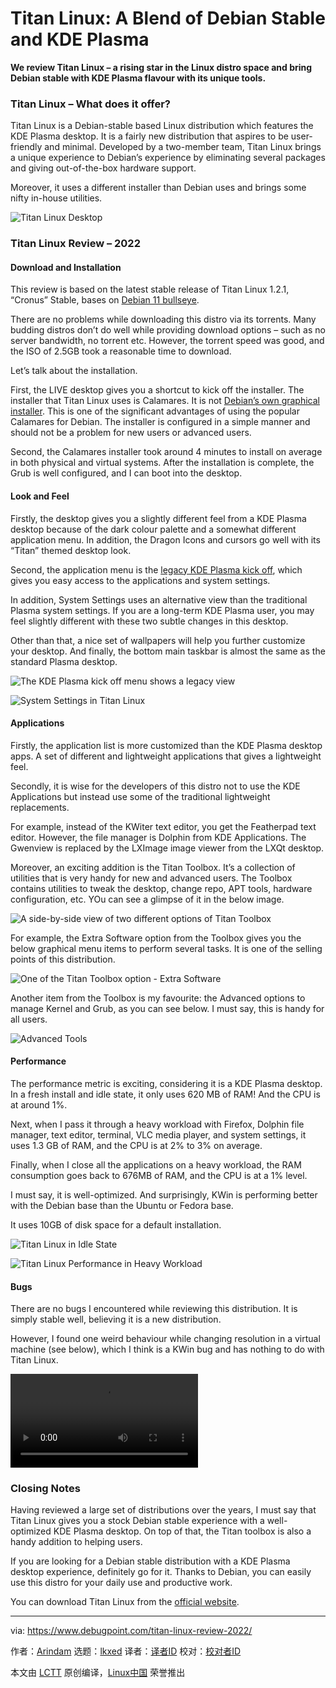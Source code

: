 [#]: subject: "Titan Linux: A Blend of Debian Stable and KDE Plasma"
[#]: via: "https://www.debugpoint.com/titan-linux-review-2022/"
[#]: author: "Arindam https://www.debugpoint.com/author/admin1/"
[#]: collector: "lkxed"
[#]: translator: " "
[#]: reviewer: " "
[#]: publisher: " "
[#]: url: " "

Titan Linux: A Blend of Debian Stable and KDE Plasma
======

**We review Titan Linux – a rising star in the Linux distro space and bring Debian stable with KDE Plasma flavour with its unique tools.**

### Titan Linux – What does it offer?

Titan Linux is a Debian-stable based Linux distribution which features the KDE Plasma desktop. It is a fairly new distribution that aspires to be user-friendly and minimal. Developed by a two-member team, Titan Linux brings a unique experience to Debian’s experience by eliminating several packages and giving out-of-the-box hardware support.

Moreover, it uses a different installer than Debian uses and brings some nifty in-house utilities.

![Titan Linux Desktop][1]

### Titan Linux Review – 2022

#### Download and Installation

This review is based on the latest stable release of Titan Linux 1.2.1, “Cronus” Stable, bases on [Debian 11 bullseye][2].

There are no problems while downloading this distro via its torrents. Many budding distros don’t do well while providing download options – such as no server bandwidth, no torrent etc. However, the torrent speed was good, and the ISO of 2.5GB took a reasonable time to download.

Let’s talk about the installation.

First, the LIVE desktop gives you a shortcut to kick off the installer. The installer that Titan Linux uses is Calamares. It is not [Debian’s own graphical installer][3]. This is one of the significant advantages of using the popular Calamares for Debian. The installer is configured in a simple manner and should not be a problem for new users or advanced users.

Second, the Calamares installer took around 4 minutes to install on average in both physical and virtual systems. After the installation is complete, the Grub is well configured, and I can boot into the desktop.

#### Look and Feel

Firstly, the desktop gives you a slightly different feel from a KDE Plasma desktop because of the dark colour palette and a somewhat different application menu. In addition, the Dragon Icons and cursors go well with its “Titan” themed desktop look.

Second, the application menu is the [legacy KDE Plasma kick off][4], which gives you easy access to the applications and system settings.

In addition, System Settings uses an alternative view than the traditional Plasma system settings. If you are a long-term KDE Plasma user, you may feel slightly different with these two subtle changes in this desktop.

Other than that, a nice set of wallpapers will help you further customize your desktop. And finally, the bottom main taskbar is almost the same as the standard Plasma desktop.

![The KDE Plasma kick off menu shows a legacy view][5]

![System Settings in Titan Linux][6]

#### Applications

Firstly, the application list is more customized than the KDE Plasma desktop apps. A set of different and lightweight applications that gives a lightweight feel.

Secondly, it is wise for the developers of this distro not to use the KDE Applications but instead use some of the traditional lightweight replacements.

For example, instead of the KWiter text editor, you get the Featherpad text editor. However, the file manager is Dolphin from KDE Applications. The Gwenview is replaced by the LXImage image viewer from the LXQt desktop.

Moreover, an exciting addition is the Titan Toolbox. It’s a collection of utilities that is very handy for new and advanced users. The Toolbox contains utilities to tweak the desktop, change repo, APT tools, hardware configuration, etc. YOu can see a glimpse of it in the below image.

![A side-by-side view of two different options of Titan Toolbox][7]

For example, the Extra Software option from the Toolbox gives you the below graphical menu items to perform several tasks. It is one of the selling points of this distribution.

![One of the Titan Toolbox option - Extra Software][8]

Another item from the Toolbox is my favourite: the Advanced options to manage Kernel and Grub, as you can see below. I must say, this is handy for all users.

![Advanced Tools][9]

#### Performance

The performance metric is exciting, considering it is a KDE Plasma desktop. In a fresh install and idle state, it only uses 620 MB of RAM! And the CPU is at around 1%.

Next, when I pass it through a heavy workload with Firefox, Dolphin file manager, text editor, terminal, VLC media player, and system settings, it uses 1.3 GB of RAM, and the CPU is at 2% to 3% on average.

Finally, when I close all the applications on a heavy workload, the RAM consumption goes back to 676MB of RAM, and the CPU is at a 1% level.

I must say, it is well-optimized. And surprisingly, KWin is performing better with the Debian base than the Ubuntu or Fedora base.

It uses 10GB of disk space for a default installation.

![Titan Linux in Idle State][10]

![Titan Linux Performance in Heavy Workload][11]

#### Bugs

There are no bugs I encountered while reviewing this distribution. It is simply stable well, believing it is a new distribution.

However, I found one weird behaviour while changing resolution in a virtual machine (see below), which I  think is a KWin bug and has nothing to do with Titan Linux.

![][12]

### Closing Notes

Having reviewed a large set of distributions over the years, I must say that Titan Linux gives you a stock Debian stable experience with a well-optimized KDE Plasma desktop. On top of that, the Titan toolbox is also a handy addition to helping users.

If you are looking for a Debian stable distribution with a KDE Plasma desktop experience, definitely go for it. Thanks to Debian, you can easily use this distro for your daily use and productive work.

You can download Titan Linux from the [official website][13].

--------------------------------------------------------------------------------

via: https://www.debugpoint.com/titan-linux-review-2022/

作者：[Arindam][a]
选题：[lkxed][b]
译者：[译者ID](https://github.com/译者ID)
校对：[校对者ID](https://github.com/校对者ID)

本文由 [LCTT](https://github.com/LCTT/TranslateProject) 原创编译，[Linux中国](https://linux.cn/) 荣誉推出

[a]: https://www.debugpoint.com/author/admin1/
[b]: https://github.com/lkxed
[1]: https://www.debugpoint.com/wp-content/uploads/2022/06/Titan-Linux-Desktop.jpg
[2]: https://www.debugpoint.com/2021/05/debian-11-features/
[3]: https://www.debugpoint.com/2021/01/install-debian-buster/
[4]: https://www.debugpoint.com/2021/02/legacy-kickoff-kde-plasma-5-21/
[5]: https://www.debugpoint.com/wp-content/uploads/2022/06/The-KDE-Plasma-kick-off-menu-shows-a-legacy-view.jpg
[6]: https://www.debugpoint.com/wp-content/uploads/2022/06/System-Settings-in-Titan-Linux.jpg
[7]: https://www.debugpoint.com/wp-content/uploads/2022/06/A-side-by-side-view-of-two-different-options-of-Titan-Toolbox.jpg
[8]: https://www.debugpoint.com/wp-content/uploads/2022/06/One-of-the-Titan-Toolbox-option-Extra-Software.jpg
[9]: https://www.debugpoint.com/wp-content/uploads/2022/06/Advanced-Tools.jpg
[10]: https://www.debugpoint.com/wp-content/uploads/2022/06/Titan-Linux-in-Idle-State.jpg
[11]: https://www.debugpoint.com/wp-content/uploads/2022/06/Titan-Linux-Performance-in-Heavy-Workload.jpg
[12]: https://www.debugpoint.com/wp-content/uploads/2022/06/Titan-Linux-Resolution-problem.mp4
[13]: https://techcafe757.wixsite.com/titanlinux
